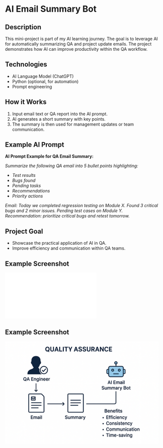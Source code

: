 # AI Email Summary Bot

## Description

This mini-project is part of my AI learning journey. The goal is to leverage AI for automatically summarizing QA and project update emails. The project demonstrates how AI can improve productivity within the QA workflow.

## Technologies

* AI Language Model (ChatGPT)
* Python (optional, for automation)
* Prompt engineering

## How it Works

1. Input email text or QA report into the AI prompt.
2. AI generates a short summary with key points.
3. The summary is then used for management updates or team communication.

## Example AI Prompt

**AI Prompt Example for QA Email Summary:**

*Summarize the following QA email into 5 bullet points highlighting:*

* *Test results*
* *Bugs found*
* *Pending tasks*
* *Recommendations*
* *Priority actions*

*Email: Today we completed regression testing on Module X. Found 3 critical bugs and 2 minor issues. Pending test cases on Module Y. Recommendation: prioritize critical bugs and retest tomorrow.*

## Project Goal

* Showcase the practical application of AI in QA.
* Improve efficiency and communication within QA teams.

## Example Screenshot  

![AI Email Summary Bot Screenshot](screenshots/example_screenshot.md)  

## Example Screenshot

![AI Email Summary Flowchart](screenshots/AI%20Email%20Summary%20Integration%20Flowchart.png)







